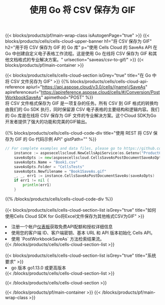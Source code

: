 ﻿---
title: 使用 Go 将 CSV 保存为 GIF
description: 利用Aspose.Cells Cloud SDK for Go将CSV格式文件保存为GIF格式文件。
---
{{< blocks/products/pf/main-wrap-class isAutogenPage="true" >}}
{{< blocks/products/cells/cells-cloud-upper-banner h1="将 CSV 保存为 GIF" h2="用于将 CSV 保存为 GIF 的 Go 库" p="使用 Cells Cloud 的 SaveAs API 在 Go 中创建自定义电子表格工作流程。这是使用 Go 在线将 CSV 保存为 GIF 和其他文档格式的专业解决方案。" urlsection="saveas/csv-to-gif/" >}}
{{< blocks/products/pf/main-container >}}

{{< blocks/products/cells/cells-cloud-section isGrey="true" title="在 Go 中将 CSV 文件另存为 GIF" >}}
{{% blocks/products/cells/cells-cloud-api-reference apiurl="https://api.aspose.cloud/v3.0/cells/{name}/SaveAs" apireferenceurl="https://apireference.aspose.cloud/cells/#/Conversion/PostWorkbookSaveAs" apimethod="POST" %}}
<br/>
将 CSV 文件格式保存为 GIF 是一项复杂的任务。所有 CSV 到 GIF 格式的转换均由我们的 Go SDK 执行，同时保留源 CSV 电子表格的主要结构和逻辑内容。我们的 Go 库是在线将 CSV 保存为 GIF 文件的专业解决方案。这个Cloud SDK为Go开发者提供了强大的功能和完美的GIF输出。
<br/>
<br/>
{{% blocks/products/cells/cells-cloud-code-div title="使用 REST 将 CSV 保存为 GIF 的 Go 代码示例 API" gistPath="" %}}
  
```go
// For complete examples and data files, please go to https://github.com/aspose-cells-cloud/aspose-cells-cloud-go/
    instance := asposecellscloud.NewCellsApiService(os.Getenv("ProductClientId"), os.Getenv("ProductClientSecret"))
    saveAsOpts := new(asposecellscloud.CellsSaveAsPostDocumentSaveAsOpts)
    saveAsOpts.Name = "Book1.csv"
    saveAsOpts.Folder = "CellsTests"
    saveAsOpts.Newfilename = "Book1SaveAs.gif"
    _, _, err1 := instance.CellsSaveAsPostDocumentSaveAs(saveAsOpts)
    if err1 != nil {
	    println(err1)
    }
```
  
{{% /blocks/products/cells/cells-cloud-code-div %}}
<br/>
<br/>
{{< blocks/products/cells/cells-cloud-section-list isGrey="true" title="如何使用Cells Cloud SDK for Go将Excel文件保存为其他格式CSV为GIF" >}}
<li>注册一个帐户<a href="https://dashboard.aspose.cloud/">仪表板</a>获取免费API配额和授权详细信息</li>
<li>使用您的客户端 ID、客户端密钥、基本 URL 和 API 版本初始化 Cells API。</li>
<li>使用 `PostWorkbookSaveAs` 方法检索结果流。</li>
{{< /blocks/products/cells/cells-cloud-section-list >}}
<br/>
<br/>
{{< blocks/products/cells/cells-cloud-section-list isGrey="true" title="系统要求" >}}
<li>go 版本 go1.13.0 或更高版本</li>
{{< /blocks/products/cells/cells-cloud-section-list >}}

{{< /blocks/products/cells/cells-cloud-section >}}

{{< /blocks/products/pf/main-container >}}
{{< /blocks/products/pf/main-wrap-class >}}
